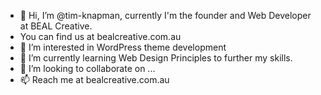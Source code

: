 - 👋 Hi, I’m @tim-knapman, currently I'm the founder and Web Developer at BEAL Creative.
- You can find us at bealcreative.com.au
- 👀 I’m interested in WordPress theme development
- 🌱 I’m currently learning Web Design Principles to further my skills.
- 💞️ I’m looking to collaborate on ...
- 📫 Reach me at bealcreative.com.au

<!---
tim-knapman/tim-knapman is a ✨ special ✨ repository because its `README.md` (this file) appears on your GitHub profile.
You can click the Preview link to take a look at your changes.
--->
